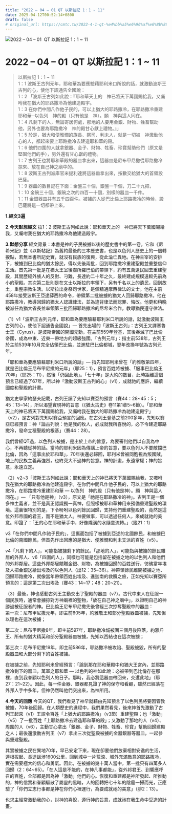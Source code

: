 ```yaml
---
title: "2022 – 04 – 01 QT 以斯拉記 1：1 ~ 11"
date: 2025-04-12T00:52:14+0800
draft: false
# original_url: https://cmtc.tw/2022-4-1-qt-%e4%bb%a5%e6%96%af%e6%8b%89%e8%a8%98-1%ef%bc%9a1-11
---
```


![2022 – 04 – 01  QT 以斯拉記 1：1 ~ 11](/images/qt.jpg   "2022 – 04 – 01  QT 以斯拉記 1：1 ~ 11")

# 2022 – 04 – 01  QT 以斯拉記 1：1 ~ 11

> 以斯拉記 1：1 ~ 11  
> 1：1 波斯王古列元年，耶和華為要應驗藉耶利米口所說的話，就激動波斯王古列的心，使他下詔通告全國說：  
> 1：2 「波斯王古列如此說：『耶和華天上的　神已將天下萬國賜給我，又囑咐我在猶大的耶路撒冷為他建造殿宇。  
> 1：3 在你們中間凡作他子民的，可以上猶大的耶路撒冷，在耶路撒冷重建耶和華─以色列　神的殿（只有他是　神）。願　神與這人同在。  
> 1：4 凡剩下的人，無論寄居何處，那地的人要用金銀、財物、牲畜幫助他，另外也要為耶路撒冷　神的殿甘心獻上禮物。』」  
> 1：5 於是，猶大和便雅憫的族長、祭司、利未人，就是一切被　神激動他心的人，都起來要上耶路撒冷去建造耶和華的殿。  
> 1：6 他們四圍的人就拿銀器、金子、財物、牲畜、珍寶幫助他們（原文是堅固他們的手），另外還有甘心獻的禮物。  
> 1：7 古列王也將耶和華殿的器皿拿出來，這器皿是尼布甲尼撒從耶路撒冷掠來、放在自己神之廟中的。  
> 1：8 波斯王古列派庫官米提利達將這器皿拿出來，按數交給猶大的首領設巴薩。  
> 1：9 器皿的數目記在下面：金盤三十個，銀盤一千個，刀二十九把，  
> 1：10 金碗三十個，銀碗之次的四百一十個，別樣的器皿一千件。  
> 1：11 金銀器皿共有五千四百件。被擄的人從巴比倫上耶路撒冷的時候，設巴薩將這一切都帶上來。

**1.經文3遍**

**2.今天默想經文**
拉1：2 波斯王古列如此說：耶和華天上的　神已將天下萬國賜給我，又囑咐我在猶大的耶路撒冷為他建造殿宇。

**3.默想分享**
經文背景：本書是神的子民被擄以後的歷史書中的第一卷，它和《尼希米記》並《以斯帖記》為舊約最後的三本歷史書，也是以色列人歷史上的一個轉捩點，若無本書所記史實，就沒有民族的復興，從此淪亡異地。在神主宰的安排下，被擄到巴比倫的猶太餘民，得以先後兩批，回到耶路撒冷重建聖殿並重整信仰生活。首先第一批是在猶太王室後裔所羅巴伯的帶領下，約有五萬遺民回去重建聖殿，其間歷經外族人的反對、刁難，長達約二十年之久，最終建成規模遠較先前為小的聖殿。其次第二批則是在文士以斯拉的率領下，另有千名以上的遺民，回到故土，重整宗教生活。以斯拉出身祭司世家，是個精通摩西律法的文士。他在主前458年接受波斯王亞達薛西的命令，帶領第二批被擄的猶太人回歸耶路撒冷。他在耶路撒冷，教導回歸的猶太人認識律法，並為違背律法而認罪、悔改。他更和稍晚被派任為猶大省長並率領第三批回歸耶路撒冷的尼希米合作，教導猶民遵守律法。

（1）v1「波斯王古列元年，耶和華為要應驗藉耶利米口所說的話，就激動波斯王古列的心，使他下詔通告全國說」— 首先出場的「波斯王古列」：古列王又譯塞魯士王（Cyrus），是波斯帝國的開國元勳，在主前559年登基，其後吞滅了巴比倫帝國，成為中東、近東一帶地方的超級強國。「古列元年」：指主前538年，古列王於主前539年10月完全佔領巴比倫，並進駐巴比倫都城，翌年改換年號為古列元年。

「耶和華為要應驗藉耶利米口所說的話」— 指先知耶利米曾在「約雅敬第四年，就是巴比倫王尼布甲尼撒的元年」（耶25：1），預言百姓將被擄、「服事巴比倫王70年」（耶25：11），然後「仍回此地」。「七十年」是大約的數目，此時距離這個預言已經過了67年，所以神「激動波斯王古列的心」（v1），成就祂的應許，繼續國度和聖殿的計畫。

猶太史學家約瑟夫記載，古列王讀了先知以賽亞的預言（賽44：28\~45：5；45：13\~14），所以渴望實現神的旨意（《猶太古史》卷11第1章5\~6節）。「耶和華天上的神已將天下萬國賜給我，又囑咐我在猶大的耶路撒冷為祂建造殿宇」（v2），是古列對先知以賽亞預言的回應。在古列王登基之前200多年，先知以賽亞已經預言：神「論古列說：他是我的牧人，必成就我所喜悅的，必下令建造耶路撒冷，發命立穩聖殿的根基」（賽44：28）。

我們曾經QT過，以色列人被擄，是出於上帝的旨意，為要審判他們以自我為中心，不再聽從神的話。當時的耶利米因為傳講上帝的旨意，要以色列人不要敵擋巴比倫，因為「這事出於耶和華」，70年後還必歸回，耶利米曾被同胞視為叛國賊，地上的民族主義再強烈，也終究大不過神的旨意。神的計畫，永遠掌權；神的旨意，永遠立定。

（2）v2\~3「波斯王古列如此說：耶和華天上的神已將天下萬國賜給我，又囑咐我在猶大的耶路撒冷為他建造殿宇。在你們中間凡作他子民的，可以上猶大的耶路撒冷，在耶路撒冷重建耶和華 — 以色列　神的殿（只有他是神）。願　神與這人同在。」— 「只有他是神」（v3），原文是「祂是在耶路撒冷的神」。古列王是一個多神主義者，並不是真正認識獨一真神，但照樣被耶和華神用來預備重建聖殿的環境。這裏很特別的是，下令吩咐以色列餘民回歸，支持他們重建聖殿的，竟然是這位外邦帝國的君王，而不是猶太人。神要做事，可以透過任何人，來成就祂的美意。印證了：「王的心在耶和華手中，好像隴溝的水隨意流轉。」（箴21：1）

v3「在你們中間凡作祂子民的」，這裏面包括了被擄到亞述的北國餘民，和被擄巴比倫的南國餘民，但首先作出回應的是猶大、便雅憫和利未支派的百姓（v5）。

v4「凡剩下的人」，可能指被擄剩下的餘民。「那地的人」，可能指與被擄的餘民雜居的外邦人、v6「四圍的人」，同樣也可能是包括留在被擄之地的以色列人和他們的外邦鄰居。這些外邦鄰居饋贈金銀、財物，為被擄回歸的百姓送行，彷彿當年埃及人把金銀送給出埃及的以色列人（出12：35\~36）。神帶領餘民離開被擄之地、回歸耶路撒冷，就像當年帶領百姓出埃及、進迦南的救贖之旅，正如先知以賽亞所預言的：這是第二次出埃及（賽43：14\~17；48：20\~21）。

（3）最後，神也感動古列王主動交出了聖殿的器皿（v7）。古代中東人在征服一個民族時，通常會擄掠對方神廟裡的聖物，「放在自己神之廟中」，以證明自己的神勝過被征服者的神。巴比倫王尼布甲尼撒先後曾經三次掠奪聖殿中的器皿：  
第一次：尼布甲尼撒元年，即主前605年，約雅敬王和部分聖殿器皿被擄，先知但以理也在這次被擄；

第二次：尼布甲尼撒8年，即主前597年，耶路撒冷城被圍三個月後陷落，約雅斤王、所有的猶大精英和部分聖殿器皿被擄，先知以西結也在這次被擄；

第三次：尼布甲尼撒19年，即主前586年，耶路撒冷被攻陷、聖殿被毀，所有的聖殿器皿和大部分剩下的百姓被擄。

在被擄之前，先知耶利米曾經預言：「論到那在耶和華殿中和猶大王宮內，並耶路撒冷剩下的器皿，萬軍之耶和華 — 以色列的神如此說：必被帶到巴比倫存在那裡，直到我眷顧以色列人的日子。那時，我必將這器皿帶回來，交還此地」（耶27：21\~22）。因此，每一件金器、銀器都見證了神的保守和看顧，雖然已經落在外邦人手中多年，但神仍然叫他們交出來，為神所用。

**4.今天的回應**
今天的QT，我們看見了神早就藉由先知預言了以色列民將要因管教被擄，70年後回歸。在人類歷史的進程中，我們果然看見，後來神首先激動了古列王起來（v1）王詔令百姓「上猶大的耶路撒冷」（v3節）重建聖殿；也「激動」（v5）了一批百姓「上耶路撒冷去建造耶和華的殿」；又激動了那地的人（v4）、周圍的人（v6），主動甘心拿出「銀器、金子、財物、牲畜、珍寶」幫助回歸建殿之人；最後還激動古列王（v7）拿出三次從聖殿被擄的金器銀器等器皿，一起參與重建聖殿。

其實被擄之民在異地70年，早已安定下來，現在卻要他們放棄相對安逸的生活，連根拔起、長途跋涉1600公里，回到城中一片荒涼、城外充滿敵意的耶路撒冷，實在需要極大的信心和勇氣。因此，在被擄的幾十萬人當中，第一批只有四萬多人回歸（2：64\~65）。「在人這是不能的，在神凡事都能」，從外邦君王、到響應呼召的百姓，全部都是因為神「激動」他們的心。恢復和重建都是神所發起、所推動的，神的信實和眷顧驅散了屬靈的黑暗，人的回轉把七十年的陰霾一掃而光，正應驗了「你們立志行事都是神在你們心裡運行，為要成就祂的美意」（腓2：13）。

也求主經常激動我的心，討神的喜悅，遵行神的旨意，成就祂在我生命中受造的計畫。
